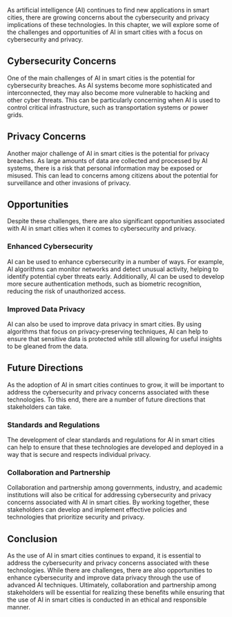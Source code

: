 
As artificial intelligence (AI) continues to find new applications in smart cities, there are growing concerns about the cybersecurity and privacy implications of these technologies. In this chapter, we will explore some of the challenges and opportunities of AI in smart cities with a focus on cybersecurity and privacy.

Cybersecurity Concerns
----------------------

One of the main challenges of AI in smart cities is the potential for cybersecurity breaches. As AI systems become more sophisticated and interconnected, they may also become more vulnerable to hacking and other cyber threats. This can be particularly concerning when AI is used to control critical infrastructure, such as transportation systems or power grids.

Privacy Concerns
----------------

Another major challenge of AI in smart cities is the potential for privacy breaches. As large amounts of data are collected and processed by AI systems, there is a risk that personal information may be exposed or misused. This can lead to concerns among citizens about the potential for surveillance and other invasions of privacy.

Opportunities
-------------

Despite these challenges, there are also significant opportunities associated with AI in smart cities when it comes to cybersecurity and privacy.

### Enhanced Cybersecurity

AI can be used to enhance cybersecurity in a number of ways. For example, AI algorithms can monitor networks and detect unusual activity, helping to identify potential cyber threats early. Additionally, AI can be used to develop more secure authentication methods, such as biometric recognition, reducing the risk of unauthorized access.

### Improved Data Privacy

AI can also be used to improve data privacy in smart cities. By using algorithms that focus on privacy-preserving techniques, AI can help to ensure that sensitive data is protected while still allowing for useful insights to be gleaned from the data.

Future Directions
-----------------

As the adoption of AI in smart cities continues to grow, it will be important to address the cybersecurity and privacy concerns associated with these technologies. To this end, there are a number of future directions that stakeholders can take.

### Standards and Regulations

The development of clear standards and regulations for AI in smart cities can help to ensure that these technologies are developed and deployed in a way that is secure and respects individual privacy.

### Collaboration and Partnership

Collaboration and partnership among governments, industry, and academic institutions will also be critical for addressing cybersecurity and privacy concerns associated with AI in smart cities. By working together, these stakeholders can develop and implement effective policies and technologies that prioritize security and privacy.

Conclusion
----------

As the use of AI in smart cities continues to expand, it is essential to address the cybersecurity and privacy concerns associated with these technologies. While there are challenges, there are also opportunities to enhance cybersecurity and improve data privacy through the use of advanced AI techniques. Ultimately, collaboration and partnership among stakeholders will be essential for realizing these benefits while ensuring that the use of AI in smart cities is conducted in an ethical and responsible manner.
